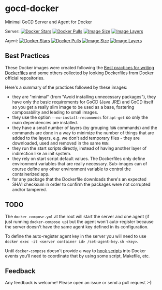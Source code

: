 # gocd-docker
Minimal GoCD Server and Agent for Docker

Server:
[![Docker Stars](https://img.shields.io/docker/stars/tanob/gocd-server.svg)](https://registry.hub.docker.com/u/tanob/gocd-server/)
[![Docker Pulls](https://img.shields.io/docker/pulls/tanob/gocd-server.svg)](https://registry.hub.docker.com/u/tanob/gocd-server/)
[![Image Size](https://img.shields.io/imagelayers/image-size/tanob/gocd-server/latest.svg)](https://imagelayers.io/?images=tanob/gocd-server:latest)
[![Image Layers](https://img.shields.io/imagelayers/layers/tanob/gocd-server/latest.svg)](https://imagelayers.io/?images=tanob/gocd-server:latest)

Agent:
[![Docker Stars](https://img.shields.io/docker/stars/tanob/gocd-agent.svg)](https://registry.hub.docker.com/u/tanob/gocd-agent/)
[![Docker Pulls](https://img.shields.io/docker/pulls/tanob/gocd-agent.svg)](https://registry.hub.docker.com/u/tanob/gocd-agent/)
[![Image Size](https://img.shields.io/imagelayers/image-size/tanob/gocd-agent/latest.svg)](https://imagelayers.io/?images=tanob/gocd-agent:latest)
[![Image Layers](https://img.shields.io/imagelayers/layers/tanob/gocd-agent/latest.svg)](https://imagelayers.io/?images=tanob/gocd-agent:latest)

## Best Practices

These Docker images were created following the [Best practices for writing Dockerfiles](https://docs.docker.com/engine/articles/dockerfile_best-practices/) and some others collected by looking Dockerfiles from Docker official repositories.

Here's a summary of the practices followed by these images:

* they are "minimal" (from "Avoid installing unnecessary packages"), they have only the basic requirements for GoCD (Java JRE) and GoCD itself so you get a really slim image to be used as a base, fostering composability and leading to small images.
* they use the option `--no-install-recommends` for `apt-get` so only the main dependencies are installed.
* they have a small number of layers (by grouping `RUN` commands) and the commands are done in a way to minimize the number of things that are added to the layers, e.g. we don't add temporary files - they are downloaded, used and removed in the same `RUN`.
* they run the start scripts directly, instead of having another layer of indirection like an init system.
* they rely on start script default values. The Dockerfiles only define environment variables that are really necessary. Sub-images can of course define any other environment variable to control the containerized app.
* for any package that the Dockerfile downloads there's an expected SHA1 checksum in order to confirm the packages were not corrupted and/or tampered.

## TODO

The `docker-compose.yml` at the root will start the server and one agent (if just running `docker-compose up`) but the agent won't auto-register because the server doesn't have the same agent key defined in its configuration.

To define the auto-register agent key in the server you will need to use `docker exec -it <server container id> /set-agent-key.sh <key>`.

Until `docker-compose` doesn't provide a way to [hook scripts](https://github.com/docker/compose/issues/1341) into Docker events you'll need to coordinate that by using some script, Makefile, etc.

## Feedback

Any feedback is welcome! Please open an issue or send a pull request :-)
